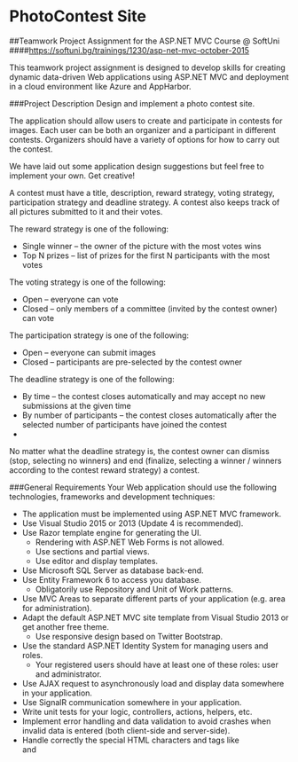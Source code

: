 # PhotoContest Site
##Teamwork Project Assignment for the ASP.NET MVC Course @ SoftUni
####https://softuni.bg/trainings/1230/asp-net-mvc-october-2015

This teamwork project assignment is designed to develop skills for creating dynamic data-driven Web applications using ASP.NET MVC and deployment in а cloud environment like Azure and AppHarbor.

###Project Description
Design and implement a photo contest site.

The application should allow users to create and participate in contests for images. Each user can be both an organizer and a participant in different contests. Organizers should have a variety of options for how to carry out the contest.

We have laid out some application design suggestions but feel free to implement your own. Get creative!

A contest must have a title, description, reward strategy, voting strategy, participation strategy and deadline strategy. A contest also keeps track of all pictures submitted to it and their votes.

The reward strategy is one of the following:
  * Single winner – the owner of the picture with the most votes wins
  * Top N prizes – list of prizes for the first N participants with the most votes
    
The voting strategy is one of the following:
  * Open – everyone can vote
  * Closed – only members of a committee (invited by the contest owner) can vote

The participation strategy is one of the following:
  * Open – everyone can submit images
  * Closed – participants are pre-selected by the contest owner
    
The deadline strategy is one of the following:
  * By time – the contest closes automatically and may accept no new submissions at the given time
  * By number of participants – the contest closes automatically after the selected number of participants have joined the contest 
  * 
No matter what the deadline strategy is, the contest owner can dismiss (stop, selecting no winners) and end (finalize, selecting a winner / winners according to the contest reward strategy) a contest.

###General Requirements
Your Web application should use the following technologies, frameworks and development techniques:

  * The application must be implemented using ASP.NET MVC framework.
  * Use Visual Studio 2015 or 2013 (Update 4 is recommended).
  * Use Razor template engine for generating the UI.
      * Rendering with ASP.NET Web Forms is not allowed.
      * Use sections and partial views.
      * Use editor and display templates.
  * Use Microsoft SQL Server as database back-end.
  * Use Entity Framework 6 to access you database.
      * Obligatorily use Repository and Unit of Work patterns.
  * Use MVC Areas to separate different parts of your application (e.g. area for administration).
  * Adapt the default ASP.NET MVC site template from Visual Studio 2013 or get another free theme.
      * Use responsive design based on Twitter Bootstrap.
  * Use the standard ASP.NET Identity System for managing users and roles.
      * Your registered users should have at least one of these roles: user and administrator.
  * Use AJAX request to asynchronously load and display data somewhere in your application.
  * Use SignalR communication somewhere in your application.
  * Write unit tests for your logic, controllers, actions, helpers, etc.
  * Implement error handling and data validation to avoid crashes when invalid data is entered (both client-side and server-side).
  * Handle correctly the special HTML characters and tags like <br /> and <script> (escape special characters).
  * Use Ninject (or any other dependency injection container).
  * Use AutoМapper.
  * Prevent from security vulnerabilities like SQL Injection, XSS, XSRF, parameter tampering, etc.
  * Host the application in a cloud environment, e.g. in AppHarbor or Azure.
  * Obligatorily use a file storage cloud API, e.g. Dropbox, Google Drive or other for storing the files.

###Public Part
The public part of your application should be visible without authentication. All users can see the active contests and the past contests, ordered by date (from the soonest to the earliest).

#####Design suggestion: 
All users can see all the active contests on the home page. Upon clicking a contest, a user can go to the contest details page (also public) and vote for the winners (in case the voting strategy for the contest permits). There can also be a "Past Contests" page where everyone can see the ended / dismissed contests without their winners.

###Private Part (User Part)
Registered users should be able to login. This can happen with a local account, and via Facebook and Google. You may also link the application to other external login providers.

Registered users can:
  * Manage contests:
      * Create a contest
      * Update a contest (if they are the owners)
      * Dismiss a contest – stop the contest and select no winners
      * Finalize a contest – initialize the end of the contest and choose a winner / winners in accordance with its voting strategy
  * Participate in contests:
      * Register for a contest – a user can enter an open contest freely, or be invited to a closed contest by its owner. It’s only after being invited that the user can participate in a closed contest
      * Upload image as an entry for a specific contest. A user may submit more than one image for a contest
      * View contest results – see the winner(s) of a contest

#####Design suggestion: 
Once a user is logged in, display a menu (or some links) to the user’s contests. Create a page listing all the user’s contests and provide options for creating new contests and editing currently active contests. For example, you can display all contests and have an "Edit" button. When the user presses it, a page with the contest parameters opens and the user is free to edit the contest title, details and deadlines. There can also be a "Dismiss" and a "Finalize" button, along with the "Edit" button.

On the home page, the registered users can also see the active contests, but now they should have the option to participate in one. If an active contest is closed and the user is not invited, they should not be able to participate in it.

###Administration Part
An administrator should have access to all contests, as if he / she is the contest creator. He / She can also manage other users’ profiles (excluding their own profile, and excluding usernames). The admins can also delete pictures from contests if they think they are inappropriate.

A user can be an administrator and still be able to create and take part in contests (i. e., admins have all rights that non-admins have, plus some more). An administrator cannot edit votes for pictures.

#####Design suggestion:
Reuse the logic (and code, if possible) for the user’s contests section. This time, display all contests and allow editing them. For a specific contest, display a "Delete Picture" button next to every picture. Be sure to ask the administrator whether they really want to delete that picture.

For the users, you may display them in a grid (optionally, with the ability to search by username) and allow editing their personal details.

###Additional Requirements
  * Follow the best practices for OO design and high-quality code for the Web application:
      * Use data encapsulation.
      * Use exception handling properly.
      * Use inheritance, abstraction and polymorphism properly.
      * Follow the principles of strong cohesion and loose coupling.
      * Correctly format and structure your code, name your identifiers and make the code readable.
  * Well looking user interface (UI).
  * Good usability (easy to use UI).
  * Supporting of all modern Web browsers.
  * Use caching where appropriate.
  * Use a source control system by choice, e.g. Git, SVN, GitHub, CodePlex.
      * Submit a link to your public source code repository.

###Public Project Defense
Each team will have to deliver a public defense of its work in front of the other students, trainers and assistants. Teams will have only 15 minutes for the following:

  * Demonstrate how the application works (very shortly).
  * Show the source code and explain how it works.
  * Explain how each team member has contributed: display the commit logs in the Source Control system you are using.
  * Optionally you might prepare a presentation (3-4 slides).

Please be strict in timing! On the 15th minute you will be interrupted! It is good idea to leave the last 2-3 minutes for questions from the other students, trainers and assistants.

Be well prepared for presenting maximum of your work for minimum time. Bring your own laptop. Test it preliminary with the multimedia projector. Open the project assets beforehand to save time.

###Assessment Criteria
  * Functionality – 0…20
  * Implementing controllers correctly (controllers should do only their work) – 0...5
  * Implementing views correctly (using display and editor templates) – 0…5
  * Unit tests (unit test for some of the controllers using mocking) – 0…10
  * Security (prevent SQL injection, XSS, CSRF, parameter tampering, etc.) – 0…5
  * File storage (cloud file storage) – 0…5
  * Data validation (validation in the models and input models) – 0…10
  * Hosting the application in the cloud – 0…5
  * Using auto mapper and inversion of control – 0…5
  * Using areas with multiple layouts – 0…10
  * Code quality (well-structured code, following the MVC pattern, following SOLID principles, etc.) – 0…10
  * Teamwork* (source control; each team member contributed in 5 different days; distribution of tasks) – 0…5
  * Bonus (bonus points are given for exceptional project) – 0..5

* If not all team members have contributed to the project, this does not affect the teamwork points.

###Give Feedback about Your Teammates
You will be invited to provide feedback about all your teammates, their attitude to this project, their technical skills, their team working skills, their contribution to the project, etc. The feedback is important part of the project evaluation so take it seriously and be honest.
